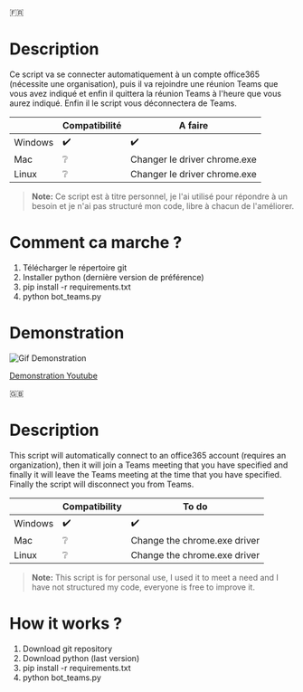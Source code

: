 🇫🇷
# Description
Ce script va se connecter automatiquement à un compte office365 (nécessite une organisation), puis il va rejoindre une réunion Teams que vous avez indiqué et enfin il quittera la réunion Teams à l'heure que vous aurez indiqué. Enfin il le script vous déconnectera de Teams.

|                |Compatibilité |A faire|
|----------|-------------------|----------------|
|Windows   |:heavy_check_mark: |:heavy_check_mark:|
|Mac       |:grey_question:	   |Changer le driver chrome.exe|
|Linux     |:grey_question:	   |Changer le driver chrome.exe|

> **Note:**  Ce script est à titre personnel, je l'ai utilisé pour répondre à un besoin et je n'ai pas structuré mon code, libre à chacun de l'améliorer.

# Comment ca marche ?

 1. Télécharger le répertoire git
 2. Installer python (dernière version de préférence)
 3. pip install -r requirements.txt
 4. python bot_teams.py

# Demonstration

![Gif Demonstration](https://media.giphy.com/media/9mT2nVEeUaC1eFpuL8/giphy.gif)

[Demonstration Youtube](https://youtu.be/NkmAI_Abg48)

🇬🇧

# Description
This script will automatically connect to an office365 account (requires an organization), then it will join a Teams meeting that you have specified and finally it will leave the Teams meeting at the time that you have specified. Finally the script will disconnect you from Teams.

|                |Compatibility |To do|
|----------|-------------------|----------------|
|Windows   |:heavy_check_mark: |:heavy_check_mark:|
|Mac       |:grey_question:	   |Change the chrome.exe driver|
|Linux     |:grey_question:	   |Change the chrome.exe driver|

> **Note:**  This script is for personal use, I used it to meet a need and I have not structured my code, everyone is free to improve it.

# How it works ?

 1. Download git repository
 2. Download python (last version)
 3. pip install -r requirements.txt
 4. python bot_teams.py

